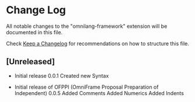 # Change Log

All notable changes to the "omnilang-framework" extension will be documented in this file.

Check [Keep a Changelog](http://keepachangelog.com/) for recommendations on how to structure this file.

## [Unreleased]

- Initial release 0.0.1
Created new Syntax

- Initial release of OFPPI (OmniFrame Proposal Preparation of Independent) 0.0.5
Added Comments
Added Numerics
Added Indents